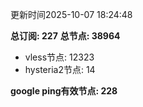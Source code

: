 更新时间2025-10-07 18:24:48

**总订阅: 227**
**总节点: 38964**
- vless节点: 12323
- hysteria2节点: 14

**google ping有效节点: 228**
